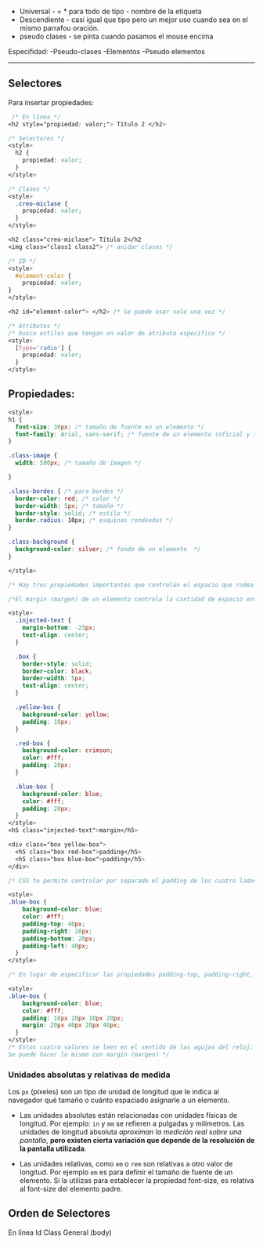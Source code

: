 - Universal - = \* para todo de tipo - nombre de la etiqueta
- Descendiente - casi igual que tipo pero un mejor uso cuando sea en el mismo parrafou oración.
- pseudo clases - se pinta cuando pasamos el mouse encima

Especifidad:
-Pseudo-clases
-Elementos
-Pseudo elementos

---

## Selectores

Para insertar propiedades:

```css
 /* En línea */
<h2 style="propiedad: valor;"> Título 2 </h2>

/* Selectores */
<style>
  h2 {
    propiedad: valor;
  }
</style>

/* Clases */
<style>
  .creo-miclase {
    propiedad: valor;
  }
</style>

<h2 class="creo-miclase"> Título 2</h2
<img class="class1 class2"> /* anidar clases */

/* ID */
<style>
  #element-color {
    propiedad: valor;
}
</style>

<h2 id="element-color"> </h2> /* Se puede usar solo una vez */

/* Atributos */
/* busca estilos que tengan un valor de atributo específico */
<style>
  [type='radio'] {
    propiedad: valor;
  }
</style>
```

## Propiedades:

```css
<style>
h1 {
  font-size: 30px; /* tamaño de fuente en un elemento */
  font-family: Arial, sans-serif; /* fuente de un elemento (oficial y suplente) */
}

.class-image {
  width: 500px; /* tamaño de imagen */

}

.class-bordes { /* para bordes */
  border-color: red; /* color */
  border-width: 5px; /* tamaño */
  border-style: solid; /* estilo */
  border.radius: 10px; /* esquinas rondeadas */
}

.class-background {
  background-color: silver; /* fondo de un elemento  */
}

</style>
```

```css
/* Hay tres propiedades importantes que controlan el espacio que rodea cada elemento HTML: padding (relleno), border (borde) y margin (margen). */

/*El margin (margen) de un elemento controla la cantidad de espacio entre su border y los elementos que lo rodean.*/

<style>
  .injected-text {
    margin-bottom: -25px;
    text-align: center;
  }

  .box {
    border-style: solid;
    border-color: black;
    border-width: 5px;
    text-align: center;
  }

  .yellow-box {
    background-color: yellow;
    padding: 10px;
  }

  .red-box {
    background-color: crimson;
    color: #fff;
    padding: 20px;
  }

  .blue-box {
    background-color: blue;
    color: #fff;
    padding: 20px;
  }
</style>
<h5 class="injected-text">margin</h5>

<div class="box yellow-box">
  <h5 class="box red-box">padding</h5>
  <h5 class="box blue-box">padding</h5>
</div>

/* CSS te permite controlar por separado el padding de los cuatro lados individuales de un elemento por medio de las propiedades padding-top, padding-right, padding-bottom y padding-left. */

<style>
.blue-box {
    background-color: blue;
    color: #fff;
    padding-top: 40px;
    padding-right: 20px;
    padding-bottom: 20px;
    padding-left: 40px;
  }
</style>

/* En lugar de especificar las propiedades padding-top, padding-right, padding-bottom, y padding-left individualmente, puedes especificarlas todas en una sola línea, como se muestra a continuación: */

<style>
.blue-box {
    background-color: blue;
    color: #fff;
    padding: 10px 20px 10px 20px;
    margin: 20px 40px 20px 40px;
  }
</style>
/* Estos cuatro valores se leen en el sentido de las agujas del reloj: arriba, derecha, abajo, izquierda, (top, right, bottom, left)
Se puede hacer lo mismo con margin (margen) */
```

### Unidades absolutas y relativas de medida

Los `px`  (píxeles) son un tipo de unidad de longitud que le indica al navegador qué tamaño o cuánto espaciado asignarle a un elemento.

- Las unidades absolutas están relacionadas con unidades físicas de longitud. Por ejemplo: `in` y `mm` se refieren a pulgadas y milímetros. Las unidades de longitud absoluta *aproximan la medición real sobre una pantalla*, **pero existen cierta variación que depende de la resolución de la pantalla utilizada**. 

- Las unidades relativas, como `em` o `rem` son relativas a otro valor de longitud.
Por ejemplo `em` es para definir el tamaño de fuente de un elemento.  Si la utilizas para establecer la propiedad font-size, es relativa al font-size del elemento padre.

## Orden de Selectores


En línea
Id
Class
General (body)